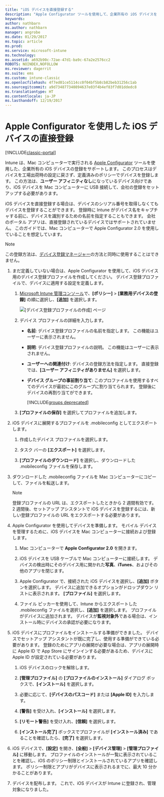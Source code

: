 ```yaml
---
title: "iOS デバイスを直接登録する"
description: "Apple Configurator ツールを使用して、企業所有の iOS デバイスを Mac コンピューターに USB で接続し、定義済みのポリシーで直接登録する。"
keywords: 
author: nathbarn
ms.author: nathbarn
manager: angrobe
ms.date: 01/29/2017
ms.topic: article
ms.prod: 
ms.service: microsoft-intune
ms.technology: 
ms.assetid: a692b90c-72ae-47d1-ba9c-67a2e2576cc2
ROBOTS: NOINDEX,NOFOLLOW
ms.reviewer: dagerrit
ms.suite: ems
ms.custom: intune-classic
ms.openlocfilehash: 4f7ed01ce5114cc0f04bf5b8cb82beb31256c1ab
ms.sourcegitcommit: a9d734877340894637e03f4b4ef83f7d01ddedc8
ms.translationtype: HT
ms.contentlocale: ja-JP
ms.lasthandoff: 12/19/2017
---
```

# <a name="directly-enroll-ios-devices-by-using-apple-configurator"></a>Apple Configurator を使用した iOS デバイスの直接登録

[!INCLUDE[classic-portal](../includes/classic-portal.md)]

Intune は、Mac コンピューターで実行される [Apple Configurator](http://go.microsoft.com/fwlink/?LinkId=518017) ツールを使用した、企業所有の iOS デバイスの登録をサポートします。 このプロセスはデバイスを工場出荷時の設定に戻さず、定義済みのポリシーでデバイスを登録します。 この方法は、**ユーザー アフィニティなし**になっているデバイス向けであり、iOS デバイスを Mac コンピューターに USB 接続して、会社の登録をセットアップする必要があります。

iOS デバイスを直接登録する場合は、デバイスのシリアル番号を取得しなくてもデバイスを登録することができます。 登録時に Intune がデバイス名をキャプチャする前に、デバイスを識別するための名前を指定することもできます。 会社のポータル アプリは、直接登録されているデバイスではサポートされていません。 このガイドでは、Mac コンピューターで Apple Configurator 2.0 を使用していることを想定しています。

>[!NOTE]
>この登録方法は、[デバイス登録マネージャー](enroll-corporate-owned-devices-with-the-device-enrollment-manager-in-microsoft-intune.md)の方法と同時に使用することはできません。

1.  まだ定義していない場合は、Apple Configurator を使用して、iOS デバイス用のデバイス登録プロファイルを作成してください。 デバイス登録プロファイルで、デバイスに適用する設定を定義します。

    1.  [Microsoft Intune 管理コンソール](https://manage.microsoft.com)で、**[ポリシー]** &gt; **[業務用デバイスの登録]** の順に選択し、**[追加]** を選択します。

        ![[デバイス登録プロファイルの作成] ページ](../media/pol-sa-corp-enroll.png)

    2.  デバイス プロファイルの詳細を入力します。

        -   **名前**: デバイス登録プロファイルの名前を指定します。 この機能はユーザーに表示されません。

        -   **説明**: デバイス登録プロファイルの説明。 この機能はユーザーに表示されません。

        -   **ユーザーへの関連付け**: デバイスの登録方法を指定します。 直接登録では、**[ユーザー アフィニティがありません]** を選択します。

        -   **デバイス グループの事前割り当て**: このプロファイルを使用するすべてのデバイスが最初にこのグループに割り当てられます。 登録後にデバイスの再割り当てができます。

            [!INCLUDE[groups deprecated](../includes/group-deprecation.md)]

    3.  **[プロファイルの保存]** を選択してプロファイルを追加します。

5.  iOS デバイスに展開するプロファイルを .mobileconfig としてエクスポートします。

    1.   作成したデバイス プロファイルを選択します。

    2.   タスク バーの **[エクスポート]** を選択します。

    3.   **[プロファイルのダウンロード]** を選択し、ダウンロードした .mobileconfig ファイルを保存します。

6.  ダウンロードした .mobileconfig ファイルを Mac コンピューターにコピーして、ファイルを転送します。
    > [!NOTE]
    > 登録プロファイルの URL は、エクスポートしたときから 2 週間有効です。 2 週間後、セットアップ アシスタントで iOS デバイスを登録するには、新しい登録プロファイルの URL をエクスポートする必要があります。

7.  Apple Configurator を使用してデバイスを準備します。 モバイル デバイスを管理するために、iOS デバイスを Mac コンピューターに接続および登録します。

    1.  Mac コンピューターで **Apple Configurator 2.0** を開きます。

    2.  iOS デバイスを USB ケーブルで Mac コンピューターに接続します。 デバイスの検出時にそのデバイス用に開かれた**写真**、**iTunes**、およびその他のアプリを閉じます。

    3.  Apple Configurator で、接続された iOS デバイスを選択し、**[追加]** ボタンを選択します。 デバイスに追加できるオプションがドロップダウン リストに表示されます。 **[プロファイル]** を選択します。

    4.  ファイル ピッカーを使用して、Intune からエクスポートした .mobileconfig ファイルを選択し、**[追加]** を選択します。 プロファイルがデバイスに追加されます。  デバイスが**監視対象外**である場合は、インストール時にデバイスの承認が必要になります。

8.  iOS デバイスにプロファイルをインストールする準備ができました。 デバイスでセットアップ アシスタントが既に完了し、使用する準備ができている必要があります。 登録のためにアプリの展開が必要な場合は、アプリの展開時に Apple ID で App Store にサインインする必要があるため、デバイスに Apple ID が設定されている必要があります。

    1.  iOS デバイスのロックを解除します。

    2.  **[管理プロファイル]** の **[プロファイルのインストール]** ダイアログ ボックスで、**[インストール]** を選択します。

    3.  必要に応じて、**[デバイスのパスコード]** または **[Apple ID]** を入力します。

    4.  **[警告]** を受け入れ、**[インストール]** を選択します。

    5.  **[リモート警告]** を受け入れ、**[信頼]** を選択します。

    6.  **[インストール完了]** ボックスでプロファイルが **[インストール済み]** であることを確認したら、**[完了]** を選択します。

9.  iOS デバイスで、**[設定]** を開き、**[全般]** &gt; **[デバイス管理]** &gt; **[管理プロファイル]** に移動します。 プロファイルのインストールが一覧に表示されていることを確認し、iOS のポリシー制限とインストールされているアプリを確認します。 ポリシー制限とアプリがデバイスに表示されるまでに、最大 10 分かかることがあります。

10.  デバイスを配布します。 これで、iOS デバイスが Intune に登録され、管理対象になりました。

